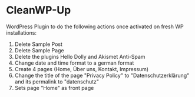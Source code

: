 # CleanWP-Up
WordPress Plugin to do the following actions once activated on fresh WP installations:

1. Delete Sample Post
2. Delete Sample Page
3. Delete the plugins Hello Dolly and Akismet Anti-Spam
4. Change date and time format to a german format
5. Create 4 pages (Home, Über uns, Kontakt, Impressum)
6. Change the title of the page "Privacy Policy" to "Datenschutzerklärung" and its permalink to "datenschutz"
7. Sets page "Home" as front page
